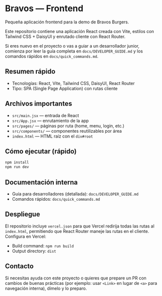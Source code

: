 # Bravos — Frontend

Pequeña aplicación frontend para la demo de Bravos Burgers.

Este repositorio contiene una aplicación React creada con Vite, estilos con Tailwind CSS + DaisyUI y enrutado cliente con React Router.

Si eres nuevo en el proyecto o vas a guiar a un desarrollador junior, comienza por leer la guía completa en `docs/DEVELOPER_GUIDE.md` y los comandos rápidos en `docs/quick_commands.md`.

## Resumen rápido

- Tecnologías: React, Vite, Tailwind CSS, DaisyUI, React Router
- Tipo: SPA (Single Page Application) con rutas cliente

## Archivos importantes

- `src/main.jsx` — entrada de React
- `src/App.jsx` — enrutamiento de la app
- `src/pages/` — páginas por ruta (home, menu, login, etc.)
- `src/components/` — componentes reutilizables por área
- `index.html` — HTML raíz con el `div#root`

## Cómo ejecutar (rápido)

```bash
npm install
npm run dev
```

## Documentación interna

- Guía para desarrolladores (detallada): `docs/DEVELOPER_GUIDE.md`
- Comandos rápidos: `docs/quick_commands.md`

## Despliegue

El repositorio incluye `vercel.json` para que Vercel redirija todas las rutas al `index.html`, permitiendo que React Router maneje las rutas en el cliente. Configura en Vercel:

- Build command: `npm run build`
- Output directory: `dist`

## Contacto

Si necesitas ayuda con este proyecto o quieres que prepare un PR con cambios de buenas prácticas (por ejemplo: usar `<Link>` en lugar de `<a>` para navegación interna), dímelo y lo preparo.
